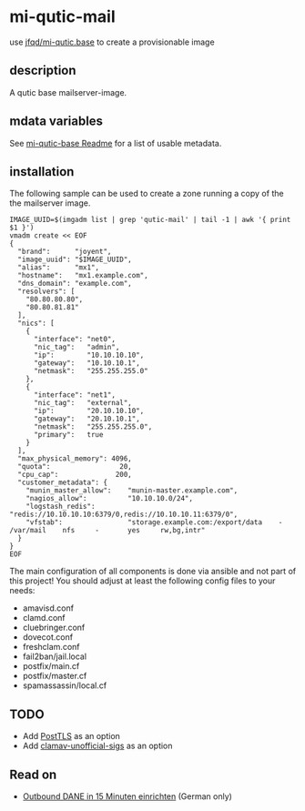 # mi-qutic-mail

use [jfqd/mi-qutic.base](https://github.com/jfqd/mi-qutic-base) to create a provisionable image

## description

A qutic base mailserver-image.

## mdata variables

See [mi-qutic-base Readme](https://github.com/jfqd/mi-qutic-base/blob/master/README.md) for a list of usable metadata.

## installation

The following sample can be used to create a zone running a copy of the the mailserver image.

```
IMAGE_UUID=$(imgadm list | grep 'qutic-mail' | tail -1 | awk '{ print $1 }')
vmadm create << EOF
{
  "brand":      "joyent",
  "image_uuid": "$IMAGE_UUID",
  "alias":      "mx1",
  "hostname":   "mx1.example.com",
  "dns_domain": "example.com",
  "resolvers": [
    "80.80.80.80",
    "80.80.81.81"
  ],
  "nics": [
    {
      "interface": "net0",
      "nic_tag":   "admin",
      "ip":        "10.10.10.10",
      "gateway":   "10.10.10.1",
      "netmask":   "255.255.255.0"
    },
    {
      "interface": "net1",
      "nic_tag":   "external",
      "ip":        "20.10.10.10",
      "gateway":   "20.10.10.1",
      "netmask":   "255.255.255.0",
      "primary":   true
    }
  ],
  "max_physical_memory": 4096,
  "quota":                 20,
  "cpu_cap":              200,
  "customer_metadata": {
    "munin_master_allow":    "munin-master.example.com",
    "nagios_allow":          "10.10.10.0/24",
    "logstash_redis":        "redis://10.10.10.10:6379/0,redis://10.10.10.11:6379/0",
    "vfstab":                "storage.example.com:/export/data    -       /var/mail    nfs     -       yes     rw,bg,intr"
  }
}
EOF
```

The main configuration of all components is done via ansible and not part of this project!
You should adjust at least the following config files to your needs:

* amavisd.conf
* clamd.conf
* cluebringer.conf
* dovecot.conf
* freshclam.conf
* fail2ban/jail.local
* postfix/main.cf
* postfix/master.cf
* spamassassin/local.cf

## TODO

* Add [PostTLS](https://github.com/suenkler/PostTLS) as an option
* Add [clamav-unofficial-sigs](https://github.com/extremeshok/clamav-unofficial-sigs) as an option

## Read on

* [Outbound DANE in 15 Minuten einrichten](https://blog.sys4.de/outbound-dane-mit-postfix-de.html) (German only)
